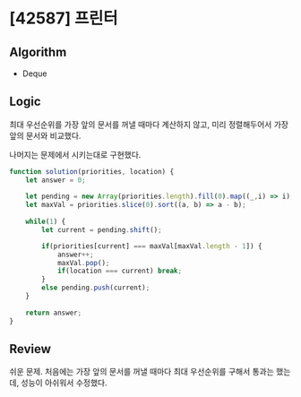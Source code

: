 # [42587] 프린터
## Algorithm
- Deque
## Logic
최대 우선순위를 가장 앞의 문서를 꺼낼 때마다 계산하지 않고, 미리 정렬해두어서 가장 앞의 문서와 비교했다.

나머지는 문제에서 시키는대로 구현했다.
```js
function solution(priorities, location) {
    let answer = 0;
    
    let pending = new Array(priorities.length).fill(0).map((_,i) => i);
    let maxVal = priorities.slice(0).sort((a, b) => a - b);
    
    while(1) {
        let current = pending.shift();

        if(priorities[current] === maxVal[maxVal.length - 1]) {
            answer++;
            maxVal.pop();
            if(location === current) break;
        }
        else pending.push(current);
    }
    
    return answer;
}
```
## Review
쉬운 문제. 처음에는 가장 앞의 문서를 꺼낼 때마다 최대 우선순위를 구해서 통과는 했는데, 성능이 아쉬워서 수정했다.
